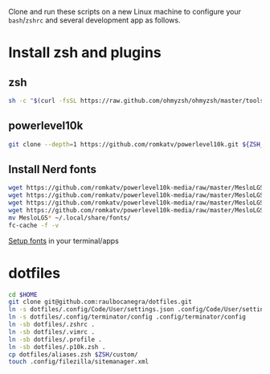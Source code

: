 Clone and run these scripts on a new Linux machine to configure your `bash`/`zshrc` and several development app as follows.

Install zsh and plugins
=======================

## zsh
```sh
sh -c "$(curl -fsSL https://raw.github.com/ohmyzsh/ohmyzsh/master/tools/install.sh)"
```
## powerlevel10k
```bash
git clone --depth=1 https://github.com/romkatv/powerlevel10k.git ${ZSH_CUSTOM:-$HOME/.oh-my-zsh/custom}/themes/powerlevel10k
```

## Install Nerd fonts
```bash
wget https://github.com/romkatv/powerlevel10k-media/raw/master/MesloLGS%20NF%20Regular.ttf
wget https://github.com/romkatv/powerlevel10k-media/raw/master/MesloLGS%20NF%20Bold.ttf
wget https://github.com/romkatv/powerlevel10k-media/raw/master/MesloLGS%20NF%20Italic.ttf
wget https://github.com/romkatv/powerlevel10k-media/raw/master/MesloLGS%20NF%20Bold%20NF%20Italic.ttf
mv MesloLGS* ~/.local/share/fonts/
fc-cache -f -v
```
[Setup fonts](https://github.com/romkatv/powerlevel10k#manual-font-installation) in your terminal/apps

dotfiles
========
```bash
cd $HOME
git clone git@github.com:raulbocanegra/dotfiles.git
ln -s dotfiles/.config/Code/User/settings.json .config/Code/User/settings.json
ln -s dotfiles/.config/terminator/config .config/terminator/config
ln -sb dotfiles/.zshrc .
ln -sb dotfiles/.vimrc .
ln -sb dotfiles/.profile .
ln -sb dotfiles/.p10k.zsh .
cp dotfiles/aliases.zsh $ZSH/custom/
touch .config/filezilla/sitemanager.xml
```
